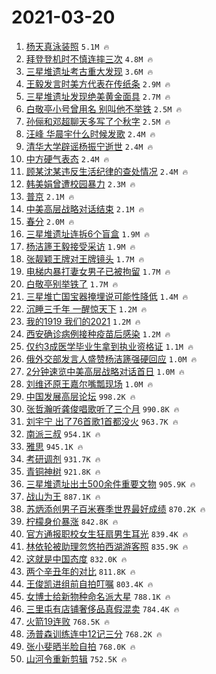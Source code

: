 # 2021-03-20

1. [杨天真泳装照](https://s.weibo.com/weibo?q=%E6%9D%A8%E5%A4%A9%E7%9C%9F%E6%B3%B3%E8%A3%85%E7%85%A7&Refer=top) `5.1M 🔥`
1. [拜登登机时不慎连摔三次](https://s.weibo.com/weibo?q=%23%E6%8B%9C%E7%99%BB%E7%99%BB%E6%9C%BA%E6%97%B6%E4%B8%8D%E6%85%8E%E8%BF%9E%E6%91%94%E4%B8%89%E6%AC%A1%23&Refer=top) `4.8M 🔥`
1. [三星堆遗址考古重大发现](https://s.weibo.com/weibo?q=%23%E4%B8%89%E6%98%9F%E5%A0%86%E9%81%97%E5%9D%80%E8%80%83%E5%8F%A4%E9%87%8D%E5%A4%A7%E5%8F%91%E7%8E%B0%23&Refer=top) `3.6M 🔥`
1. [王毅发言时美方代表在传纸条](https://s.weibo.com/weibo?q=%23%E7%8E%8B%E6%AF%85%E5%8F%91%E8%A8%80%E6%97%B6%E7%BE%8E%E6%96%B9%E4%BB%A3%E8%A1%A8%E5%9C%A8%E4%BC%A0%E7%BA%B8%E6%9D%A1%23&Refer=top) `2.9M 🔥`
1. [三星堆遗址发现绝美黄金面具](https://s.weibo.com/weibo?q=%23%E4%B8%89%E6%98%9F%E5%A0%86%E9%81%97%E5%9D%80%E5%8F%91%E7%8E%B0%E7%BB%9D%E7%BE%8E%E9%BB%84%E9%87%91%E9%9D%A2%E5%85%B7%23&Refer=top) `2.7M 🔥`
1. [白敬亭小号曾用名 别叫他不举铁](https://s.weibo.com/weibo?q=%E7%99%BD%E6%95%AC%E4%BA%AD%E5%B0%8F%E5%8F%B7%E6%9B%BE%E7%94%A8%E5%90%8D%20%E5%88%AB%E5%8F%AB%E4%BB%96%E4%B8%8D%E4%B8%BE%E9%93%81&Refer=top) `2.5M 🔥`
1. [孙俪和邓超聊天多写了个秋字](https://s.weibo.com/weibo?q=%E5%AD%99%E4%BF%AA%E5%92%8C%E9%82%93%E8%B6%85%E8%81%8A%E5%A4%A9%E5%A4%9A%E5%86%99%E4%BA%86%E4%B8%AA%E7%A7%8B%E5%AD%97&Refer=top) `2.5M 🔥`
1. [汪峰 华晨宇什么时候发歌](https://s.weibo.com/weibo?q=%E6%B1%AA%E5%B3%B0%20%E5%8D%8E%E6%99%A8%E5%AE%87%E4%BB%80%E4%B9%88%E6%97%B6%E5%80%99%E5%8F%91%E6%AD%8C&Refer=top) `2.4M 🔥`
1. [清华大学辟谣杨振宁逝世](https://s.weibo.com/weibo?q=%23%E6%B8%85%E5%8D%8E%E5%A4%A7%E5%AD%A6%E8%BE%9F%E8%B0%A3%E6%9D%A8%E6%8C%AF%E5%AE%81%E9%80%9D%E4%B8%96%23&Refer=top) `2.4M 🔥`
1. [中方硬气表态](https://s.weibo.com/weibo?q=%23%E4%B8%AD%E6%96%B9%E7%A1%AC%E6%B0%94%E8%A1%A8%E6%80%81%23&Refer=top) `2.4M 🔥`
1. [顾某沈某违反生活纪律的查处情况](https://s.weibo.com/weibo?q=%23%E9%A1%BE%E6%9F%90%E6%B2%88%E6%9F%90%E8%BF%9D%E5%8F%8D%E7%94%9F%E6%B4%BB%E7%BA%AA%E5%BE%8B%E7%9A%84%E6%9F%A5%E5%A4%84%E6%83%85%E5%86%B5%23&Refer=top) `2.4M 🔥`
1. [韩美娟曾遭校园暴力](https://s.weibo.com/weibo?q=%E9%9F%A9%E7%BE%8E%E5%A8%9F%E6%9B%BE%E9%81%AD%E6%A0%A1%E5%9B%AD%E6%9A%B4%E5%8A%9B&Refer=top) `2.3M 🔥`
1. [普京](https://s.weibo.com/weibo?q=%E6%99%AE%E4%BA%AC&Refer=top) `2.1M 🔥`
1. [中美高层战略对话结束](https://s.weibo.com/weibo?q=%23%E4%B8%AD%E7%BE%8E%E9%AB%98%E5%B1%82%E6%88%98%E7%95%A5%E5%AF%B9%E8%AF%9D%E7%BB%93%E6%9D%9F%23&Refer=top) `2.1M 🔥`
1. [春分](https://s.weibo.com/weibo?q=%E6%98%A5%E5%88%86&Refer=top) `2.0M 🔥`
1. [三星堆遗址连拆6个盲盒](https://s.weibo.com/weibo?q=%23%E4%B8%89%E6%98%9F%E5%A0%86%E9%81%97%E5%9D%80%E8%BF%9E%E6%8B%866%E4%B8%AA%E7%9B%B2%E7%9B%92%23&Refer=top) `1.9M 🔥`
1. [杨洁篪王毅接受采访](https://s.weibo.com/weibo?q=%23%E6%9D%A8%E6%B4%81%E7%AF%AA%E7%8E%8B%E6%AF%85%E6%8E%A5%E5%8F%97%E9%87%87%E8%AE%BF%23&Refer=top) `1.9M 🔥`
1. [张靓颖王牌对王牌镜头](https://s.weibo.com/weibo?q=%E5%BC%A0%E9%9D%93%E9%A2%96%E7%8E%8B%E7%89%8C%E5%AF%B9%E7%8E%8B%E7%89%8C%E9%95%9C%E5%A4%B4&Refer=top) `1.7M 🔥`
1. [电梯内暴打妻女男子已被拘留](https://s.weibo.com/weibo?q=%23%E7%94%B5%E6%A2%AF%E5%86%85%E6%9A%B4%E6%89%93%E5%A6%BB%E5%A5%B3%E7%94%B7%E5%AD%90%E5%B7%B2%E8%A2%AB%E6%8B%98%E7%95%99%23&Refer=top) `1.7M 🔥`
1. [白敬亭别举铁了](https://s.weibo.com/weibo?q=%23%E7%99%BD%E6%95%AC%E4%BA%AD%E5%88%AB%E4%B8%BE%E9%93%81%E4%BA%86%23&Refer=top) `1.7M 🔥`
1. [三星堆亡国宝器掩埋说可能性降低](https://s.weibo.com/weibo?q=%23%E4%B8%89%E6%98%9F%E5%A0%86%E4%BA%A1%E5%9B%BD%E5%AE%9D%E5%99%A8%E6%8E%A9%E5%9F%8B%E8%AF%B4%E5%8F%AF%E8%83%BD%E6%80%A7%E9%99%8D%E4%BD%8E%23&Refer=top) `1.4M 🔥`
1. [沉睡三千年 一醒惊天下](https://s.weibo.com/weibo?q=%E6%B2%89%E7%9D%A1%E4%B8%89%E5%8D%83%E5%B9%B4%20%E4%B8%80%E9%86%92%E6%83%8A%E5%A4%A9%E4%B8%8B&Refer=top) `1.2M 🔥`
1. [我的1919 我们的2021](https://s.weibo.com/weibo?q=%E6%88%91%E7%9A%841919%20%E6%88%91%E4%BB%AC%E7%9A%842021&Refer=top) `1.2M 🔥`
1. [西安确诊病例接种疫苗后感染](https://s.weibo.com/weibo?q=%23%E8%A5%BF%E5%AE%89%E7%A1%AE%E8%AF%8A%E7%97%85%E4%BE%8B%E6%8E%A5%E7%A7%8D%E7%96%AB%E8%8B%97%E5%90%8E%E6%84%9F%E6%9F%93%23&Refer=top) `1.2M 🔥`
1. [仅约3成医学毕业生拿到执业资格证](https://s.weibo.com/weibo?q=%23%E4%BB%85%E7%BA%A63%E6%88%90%E5%8C%BB%E5%AD%A6%E6%AF%95%E4%B8%9A%E7%94%9F%E6%8B%BF%E5%88%B0%E6%89%A7%E4%B8%9A%E8%B5%84%E6%A0%BC%E8%AF%81%23&Refer=top) `1.1M 🔥`
1. [俄外交部发言人盛赞杨洁篪强硬回应](https://s.weibo.com/weibo?q=%23%E4%BF%84%E5%A4%96%E4%BA%A4%E9%83%A8%E5%8F%91%E8%A8%80%E4%BA%BA%E7%9B%9B%E8%B5%9E%E6%9D%A8%E6%B4%81%E7%AF%AA%E5%BC%BA%E7%A1%AC%E5%9B%9E%E5%BA%94%23&Refer=top) `1.0M 🔥`
1. [2分钟速览中美高层战略对话首日](https://s.weibo.com/weibo?q=%232%E5%88%86%E9%92%9F%E9%80%9F%E8%A7%88%E4%B8%AD%E7%BE%8E%E9%AB%98%E5%B1%82%E6%88%98%E7%95%A5%E5%AF%B9%E8%AF%9D%E9%A6%96%E6%97%A5%23&Refer=top) `1.0M 🔥`
1. [刘维还原王嘉尔嘴瓢现场](https://s.weibo.com/weibo?q=%23%E5%88%98%E7%BB%B4%E8%BF%98%E5%8E%9F%E7%8E%8B%E5%98%89%E5%B0%94%E5%98%B4%E7%93%A2%E7%8E%B0%E5%9C%BA%23&Refer=top) `1.0M 🔥`
1. [中国发展高层论坛](https://s.weibo.com/weibo?q=%E4%B8%AD%E5%9B%BD%E5%8F%91%E5%B1%95%E9%AB%98%E5%B1%82%E8%AE%BA%E5%9D%9B&Refer=top) `998.2K 🔥`
1. [张哲瀚听龚俊唱歌听了三个月](https://s.weibo.com/weibo?q=%23%E5%BC%A0%E5%93%B2%E7%80%9A%E5%90%AC%E9%BE%9A%E4%BF%8A%E5%94%B1%E6%AD%8C%E5%90%AC%E4%BA%86%E4%B8%89%E4%B8%AA%E6%9C%88%23&Refer=top) `990.8K 🔥`
1. [刘宇宁 出了76首歌1首都没火](https://s.weibo.com/weibo?q=%E5%88%98%E5%AE%87%E5%AE%81%20%E5%87%BA%E4%BA%8676%E9%A6%96%E6%AD%8C1%E9%A6%96%E9%83%BD%E6%B2%A1%E7%81%AB&Refer=top) `963.7K 🔥`
1. [南派三叔](https://s.weibo.com/weibo?q=%E5%8D%97%E6%B4%BE%E4%B8%89%E5%8F%94&Refer=top) `954.1K 🔥`
1. [雅思](https://s.weibo.com/weibo?q=%E9%9B%85%E6%80%9D&Refer=top) `945.1K 🔥`
1. [考研调剂](https://s.weibo.com/weibo?q=%E8%80%83%E7%A0%94%E8%B0%83%E5%89%82&Refer=top) `931.7K 🔥`
1. [青铜神树](https://s.weibo.com/weibo?q=%E9%9D%92%E9%93%9C%E7%A5%9E%E6%A0%91&Refer=top) `921.8K 🔥`
1. [三星堆遗址出土500余件重要文物](https://s.weibo.com/weibo?q=%23%E4%B8%89%E6%98%9F%E5%A0%86%E9%81%97%E5%9D%80%E5%87%BA%E5%9C%9F500%E4%BD%99%E4%BB%B6%E9%87%8D%E8%A6%81%E6%96%87%E7%89%A9%23&Refer=top) `905.9K 🔥`
1. [战山为王](https://s.weibo.com/weibo?q=%E6%88%98%E5%B1%B1%E4%B8%BA%E7%8E%8B&Refer=top) `887.1K 🔥`
1. [苏炳添创男子百米赛季世界最好成绩](https://s.weibo.com/weibo?q=%E8%8B%8F%E7%82%B3%E6%B7%BB%E5%88%9B%E7%94%B7%E5%AD%90%E7%99%BE%E7%B1%B3%E8%B5%9B%E5%AD%A3%E4%B8%96%E7%95%8C%E6%9C%80%E5%A5%BD%E6%88%90%E7%BB%A9&Refer=top) `870.2K 🔥`
1. [柠檬身价暴涨](https://s.weibo.com/weibo?q=%23%E6%9F%A0%E6%AA%AC%E8%BA%AB%E4%BB%B7%E6%9A%B4%E6%B6%A8%23&Refer=top) `842.8K 🔥`
1. [官方通报职校女生狂扇男生耳光](https://s.weibo.com/weibo?q=%23%E5%AE%98%E6%96%B9%E9%80%9A%E6%8A%A5%E8%81%8C%E6%A0%A1%E5%A5%B3%E7%94%9F%E7%8B%82%E6%89%87%E7%94%B7%E7%94%9F%E8%80%B3%E5%85%89%23&Refer=top) `839.4K 🔥`
1. [林依轮被助理忽悠拍西湖游客照](https://s.weibo.com/weibo?q=%23%E6%9E%97%E4%BE%9D%E8%BD%AE%E8%A2%AB%E5%8A%A9%E7%90%86%E5%BF%BD%E6%82%A0%E6%8B%8D%E8%A5%BF%E6%B9%96%E6%B8%B8%E5%AE%A2%E7%85%A7%23&Refer=top) `835.9K 🔥`
1. [这就是中国态度](https://s.weibo.com/weibo?q=%23%E8%BF%99%E5%B0%B1%E6%98%AF%E4%B8%AD%E5%9B%BD%E6%80%81%E5%BA%A6%23&Refer=top) `832.0K 🔥`
1. [两个辛丑年的对比](https://s.weibo.com/weibo?q=%23%E4%B8%A4%E4%B8%AA%E8%BE%9B%E4%B8%91%E5%B9%B4%E7%9A%84%E5%AF%B9%E6%AF%94%23&Refer=top) `811.8K 🔥`
1. [王俊凯进组前自拍叮嘱](https://s.weibo.com/weibo?q=%23%E7%8E%8B%E4%BF%8A%E5%87%AF%E8%BF%9B%E7%BB%84%E5%89%8D%E8%87%AA%E6%8B%8D%E5%8F%AE%E5%98%B1%23&Refer=top) `803.4K 🔥`
1. [女博士给新物种命名派大星](https://s.weibo.com/weibo?q=%E5%A5%B3%E5%8D%9A%E5%A3%AB%E7%BB%99%E6%96%B0%E7%89%A9%E7%A7%8D%E5%91%BD%E5%90%8D%E6%B4%BE%E5%A4%A7%E6%98%9F&Refer=top) `788.1K 🔥`
1. [三里屯有店铺奢侈品真假混卖](https://s.weibo.com/weibo?q=%23%E4%B8%89%E9%87%8C%E5%B1%AF%E6%9C%89%E5%BA%97%E9%93%BA%E5%A5%A2%E4%BE%88%E5%93%81%E7%9C%9F%E5%81%87%E6%B7%B7%E5%8D%96%23&Refer=top) `784.4K 🔥`
1. [火箭19连败](https://s.weibo.com/weibo?q=%23%E7%81%AB%E7%AE%AD19%E8%BF%9E%E8%B4%A5%23&Refer=top) `768.5K 🔥`
1. [汤普森训练连中12记三分](https://s.weibo.com/weibo?q=%E6%B1%A4%E6%99%AE%E6%A3%AE%E8%AE%AD%E7%BB%83%E8%BF%9E%E4%B8%AD12%E8%AE%B0%E4%B8%89%E5%88%86&Refer=top) `768.2K 🔥`
1. [张小斐晒半脸自拍](https://s.weibo.com/weibo?q=%E5%BC%A0%E5%B0%8F%E6%96%90%E6%99%92%E5%8D%8A%E8%84%B8%E8%87%AA%E6%8B%8D&Refer=top) `768.0K 🔥`
1. [山河令重新剪辑](https://s.weibo.com/weibo?q=%E5%B1%B1%E6%B2%B3%E4%BB%A4%E9%87%8D%E6%96%B0%E5%89%AA%E8%BE%91&Refer=top) `752.5K 🔥`
